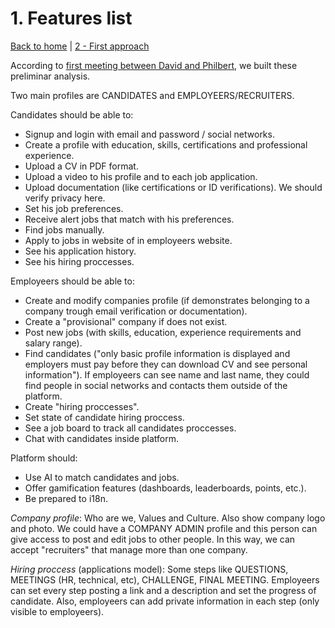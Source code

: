 # 1. Features list

[Back to home](../README.md) | [2 - First approach](2-first_approach.md)

According to [first meeting between David and Philbert](meeting_memories/01.md), we built these preliminar analysis.

Two main profiles are CANDIDATES and EMPLOYEERS/RECRUITERS.

Candidates should be able to:

- Signup and login with email and password / social networks.
- Create a profile with education, skills, certifications and professional experience.
- Upload a CV in PDF format.
- Upload a video to his profile and to each job application.
- Upload documentation (like certifications or ID verifications). We should verify privacy here.
- Set his job preferences.
- Receive alert jobs that match with his preferences.
- Find jobs manually.
- Apply to jobs in website of in employeers website.
- See his application history.
- See his hiring proccesses.

Employeers should be able to:

- Create and modify companies profile (if demonstrates belonging to a company trough email verification or documentation).
- Create a "provisional" company if does not exist.
- Post new jobs (with skills, education, experience requirements and salary range).
- Find candidates ("only basic profile information is displayed and employers must pay before they can download CV and see personal information"). If employeers can see name and last name, they could find people in social networks and contacts them outside of the platform.
- Create "hiring proccesses".
- Set state of candidate hiring proccess.
- See a job board to track all candidates proccesses.
- Chat with candidates inside platform.

Platform should:

- Use AI to match candidates and jobs.
- Offer gamification features (dashboards, leaderboards, points, etc.).
- Be prepared to i18n.

*Company profile*: Who are we, Values and Culture.  Also show company logo and photo. 
We could have a COMPANY ADMIN profile and this person can give access to post and edit jobs to other people. In this way, we can accept "recruiters" that manage more than one company.

*Hiring proccess* (applications model): Some steps like QUESTIONS, MEETINGS (HR, technical, etc), CHALLENGE, FINAL MEETING. Employeers can set every step posting a link and a description and set the progress of candidate.
Also, employeers can add private information in each step (only visible to employeers).
